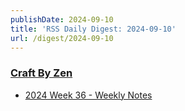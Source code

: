```yaml
---
publishDate: 2024-09-10
title: 'RSS Daily Digest: 2024-09-10'
url: /digest/2024-09-10
---
```


### [Craft By Zen](https://craftbyzen.com/)

  * [2024 Week 36 - Weekly Notes](https://craftbyzen.com/blog/2024-09-09-w36-weekly-notes/)
  
